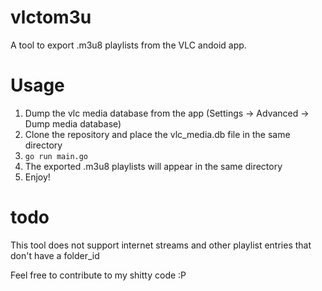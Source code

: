 # vlctom3u
A tool to export .m3u8 playlists from the VLC andoid app.

# Usage
1. Dump the vlc media database from the app (Settings -> Advanced -> Dump media database)
2. Clone the repository and place the vlc_media.db file in the same directory
3. `go run main.go`
4. The exported .m3u8 playlists will appear in the same directory
5. Enjoy!

# todo
This tool does not support internet streams and other playlist entries that don't have a folder_id

Feel free to contribute to my shitty code :P

